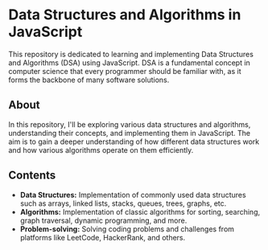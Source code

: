 # Data Structures and Algorithms in JavaScript

This repository is dedicated to learning and implementing Data Structures and Algorithms (DSA) using JavaScript. DSA is a fundamental concept in computer science that every programmer should be familiar with, as it forms the backbone of many software solutions.

## About

In this repository, I'll be exploring various data structures and algorithms, understanding their concepts, and implementing them in JavaScript. The aim is to gain a deeper understanding of how different data structures work and how various algorithms operate on them efficiently.

## Contents

- **Data Structures:** Implementation of commonly used data structures such as arrays, linked lists, stacks, queues, trees, graphs, etc.
- **Algorithms:** Implementation of classic algorithms for sorting, searching, graph traversal, dynamic programming, and more.
- **Problem-solving:** Solving coding problems and challenges from platforms like LeetCode, HackerRank, and others.
